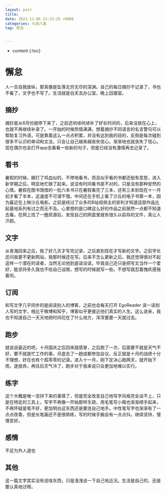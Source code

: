```yaml
---
layout: post
title: 
date: 2021-11-06 23:23:25 +0800
categories: 七说八道
tag: 想法


---
```


* content
{:toc}


# 懈怠

人一旦自我放纵，那真像是坠落无穷无尽的深渊。自己的每日摘抄不记录了，书也不看了，文字也不写了。生活就是白天去办公室，晚上回寝室。

## 摘抄

摘抄是从6月份就停下来了，之前还吭哧吭哧补了好长时间的，后来没放在心上，也就不再继续补录了。一开始的时候热情满满，想着摘抄不同语言的名言警句可以帮助复习外语，可是靠着这么一点点积累，并没有达到我的目的，反倒是每次碰到很多不认识的单词和文法，只会让自己越来越丧失信心。渐渐地也就丧失了信心。现在偶尔也会打开app去看看一些新的句子，但是已经没有激情再去记录了。

## 看书

暑假的时候，跟打了鸡血似的，不停地看书，而且似乎看的书都还挺有意思，进入新学期之后，明显地忙碌了起来。说没有时间看书是不对的，只是没有那种安然的心情。暑假在图书馆借的一批六本书只在暑假看完了三本，还有三本到现在十一月初才看了半本，这速度不可谓不慢。中间还在手机上看了沙丘的电子书第一本，因为最近在上映沙丘电影。之前是经过了众多的B站视频主的安利才知道这部作品比起基地系列有过之而无不及。心里想的是口碑这么好的作品之前居然一点都不知道去看。在网上找了一圈资源后，发现自己的网盘里就有很久以前存的文件，真让人汗颜。

## 文字

从青海回来之后，拖了好几天才写完记录，之后直到现在才写新的文字。之前学长还问我更不更新网站，我那时候还在写。后来不怎么更新之后，我还觉得很对不起这样一个潜在的读者，当然无论他到底读没读。毕竟自己还只是把写文当作一个爱好，能坚持多久我也不给自己设限，想写的时候就写一些。不想写就忍着愧疚感拖着呗。

## 订阅

和写文字几乎同步的是阅读别人的博客，之前也会每天打开 EgoReader 读一读别人写的文字，相比于微博和知乎，博客似乎更接近他们真实的人生。这么说来，我也不知道自己一天天地把时间花在了什么地方，浑浑噩噩一天就过去。

## 跑步

就说说最近的吧，十月国庆之后回来就感冒，之后跑了一次，后面要不就是天气不好，要不就是忙工作的事，月底去了一趟成都参加会议，反正就是十月的战绩十分不理想，好在也有个孤零零的记录。进入十一月，刚下定决心跑两天，就开始下雨，遂放弃。再往后天气冷了，跑步对于我来说只会更加地难以实行。

## 练字

这个大概是唯一坚持下来的事情了，但是完全改变自己地写字风格完全谈不上，只是在特定的工具上，写字不再像一开始那样生疏，用毛笔写小楷也渐渐顺手起来，不再怀疑是笔不好，更加明白这东西还是要连自己地手。中性笔写字也渐渐有了一点点改善，但是长笔画还不是很熟练，写的时候手腕会有一点点抖。继续坚持，慢慢变好。

## 感情

不足为外人道也

## 其他

这一篇文字其实没有说啥东西，只是浅浅谈一下自己地近况。生活是自己的，还是要认真地过呀。